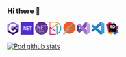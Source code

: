 ### Hi there 👋

<code><img height="30" alt="c#" src="https://github.com/PracujPLJakubPodlesny/PracujPLJakubPodlesny/blob/main/assets/c_sharp.png"></code>
<code><img height="30" alt="net" src="https://github.com/PracujPLJakubPodlesny/PracujPLJakubPodlesny/blob/main/assets/net.png"></code>
<code><img height="30" alt="net_core" src="https://github.com/PracujPLJakubPodlesny/PracujPLJakubPodlesny/blob/main/assets/net_core.png"></code>
<code><img height="30" alt="dapper" src="https://github.com/PracujPLJakubPodlesny/PracujPLJakubPodlesny/blob/main/assets/dapper.png"></code>
<code><img height="30" alt="postman" src="https://github.com/PracujPLJakubPodlesny/PracujPLJakubPodlesny/blob/main/assets/postman.png"></code>
<code><img height="30" alt="vs" src="https://github.com/PracujPLJakubPodlesny/PracujPLJakubPodlesny/blob/main/assets/vs.png"></code>
<code><img height="30" alt="vsc" src="https://github.com/PracujPLJakubPodlesny/PracujPLJakubPodlesny/blob/main/assets/vsc.png"></code>
<code><img height="30" alt="rider" src="https://github.com/PracujPLJakubPodlesny/PracujPLJakubPodlesny/blob/main/assets/rider.png"></code>


<a href="(https://github-readme-stats.vercel.app/api?username=PracujPLJakubPodlesny)](https://github.com/PracujPLJakubPodlesny/github-readme-stats)"><img align="center" src="https://github-readme-stats.vercel.app/api?username=PracujPLJakubPodlesny&show_icons=true&include_all_commits=true&theme=buefy&hide_border=true" alt="Pod github stats" /></a>
